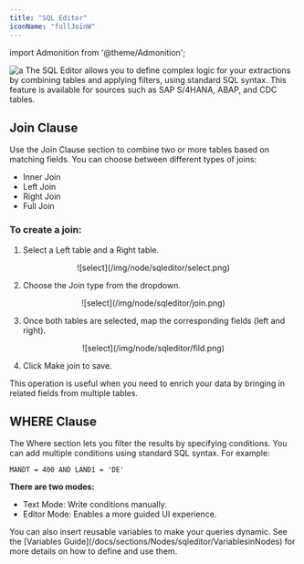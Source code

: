 ```yaml
---
title: "SQL Editor"
iconName: "fullJoinW"
---
```

import Admonition from '@theme/Admonition';

![a](/img/node/sqleditor/portada.png)
The SQL Editor allows you to define complex logic for your extractions by combining tables and applying filters, using standard SQL syntax. This feature is available for sources such as SAP S/4HANA, ABAP, and CDC tables.


## Join Clause
Use the Join Clause section to combine two or more tables based on matching fields. You can choose between different types of joins:
- Inner Join
- Left Join
- Right Join
- Full Join

### To create a join:
1. Select a Left table and a Right table.
<p align="center">
![select](/img/node/sqleditor/select.png)
</p>

2. Choose the Join type from the dropdown.
<p align="center">
![select](/img/node/sqleditor/join.png)
</p>

3. Once both tables are selected, map the corresponding fields (left and right).
 <p align="center">
![select](/img/node/sqleditor/fild.png)
</p>

4. Click Make join to save.

<Admonition type="tip">
This operation is useful when you need to enrich your data by bringing in related fields from multiple tables.
</Admonition>

## WHERE Clause
The Where section lets you filter the results by specifying conditions. You can add multiple conditions using standard SQL syntax.
For example:

```
MANDT = 400 AND LAND1 = 'DE'
```

**There are two modes:**
- Text Mode: Write conditions manually.
- Editor Mode: Enables a more guided UI experience.
<Admonition type="tip">
You can also insert reusable variables to make your queries dynamic.
See the [Variables Guide](/docs/sections/Nodes/sqleditor/VariablesinNodes) for more details on how to define and use them.
</Admonition>